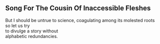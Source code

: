 Song For The Cousin Of Inaccessible Fleshes
-------------------------------------------
But I should be untrue to science, coagulating among its molested roots  
so let us try  
to divulge a story without  
alphabetic redundancies.  
